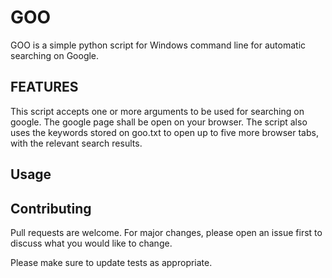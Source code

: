 # GOO
GOO is a simple python script for Windows command line for automatic searching on Google.


## FEATURES
This script accepts one or more arguments to be used for searching on google. The google page shall be open on your browser.
The script also uses the keywords stored on goo.txt to open up to five more browser tabs, with the relevant search results.


## Usage


## Contributing
Pull requests are welcome. For major changes, please open an issue first to discuss what you would like to change.

Please make sure to update tests as appropriate.
